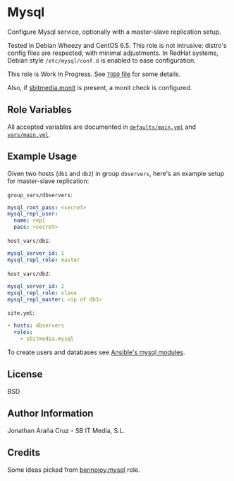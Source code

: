 Mysql
=====

Configure Mysql service, optionally with a master-slave replication setup.

Tested in Debian Wheezy and CentOS 6.5. This role is not intrusive: distro's
config files are respected, with minimal adjustments. In RedHat
systems, Debian style `/etc/mysql/conf.d` is enabled to ease configuration.

This role is Work In Progress. See [`TODO` file](TODO) for some details.

Also, if [sbitmedia.monit](https://galaxy.ansible.com/list#/roles/729) is
present, a monit check is configured.

Role Variables
--------------

All accepted variables are documented in [`defaults/main.yml`](defaults/main.yml)
and [`vars/main.yml`](vars/main.yml).

Example Usage
-------------

Given two hosts (`db1` and `db2`) in group `dbservers`, here's an example setup
for master-slave replication:

`group_vars/dbservers`:
```yaml
mysql_root_pass: <secret>
mysql_repl_user:
  name: repl
  pass: <secret>
```

`host_vars/db1`:
```yaml
mysql_server_id: 1
mysql_repl_role: master
```

`host_vars/db2`:
```yaml
mysql_server_id: 2
mysql_repl_role: slave
mysql_repl_master: <ip of db1>
```

`site.yml`:
```yaml
- hosts: dbservers
  roles:
    - sbitmedia.mysql
```

To create users and databases see [Ansible's mysql modules](http://docs.ansible.com/list_of_database_modules.html).

License
-------

BSD

Author Information
------------------

Jonathan Araña Cruz - SB IT Media, S.L.

Credits
-------

Some ideas picked from [bennojoy.mysql](https://galaxy.ansible.com/list#/roles/1) role.

